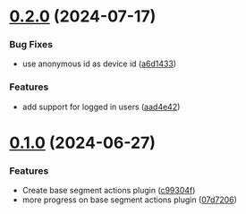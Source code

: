 # [0.2.0](https://github.com/amplitude/segment-session-replay-wrapper/compare/v0.1.0...v0.2.0) (2024-07-17)


### Bug Fixes

* use anonymous id as device id ([a6d1433](https://github.com/amplitude/segment-session-replay-wrapper/commit/a6d1433498f5f0c970c7859104f814e755cd1669))


### Features

* add support for logged in users ([aad4e42](https://github.com/amplitude/segment-session-replay-wrapper/commit/aad4e42c80990dfea6b37f9a1f37ff7fd39ccf45))



# [0.1.0](https://github.com/amplitude/segment-session-replay-wrapper/compare/c99304fb3726a0bbcbb3c1293b3c7b04b80a93dc...v0.1.0) (2024-06-27)


### Features

* Create base segment actions plugin ([c99304f](https://github.com/amplitude/segment-session-replay-wrapper/commit/c99304fb3726a0bbcbb3c1293b3c7b04b80a93dc))
* more progress on base segment actions plugin ([07d7206](https://github.com/amplitude/segment-session-replay-wrapper/commit/07d720638e06a5edfcbb153736805e5c9fdcf1ea))



